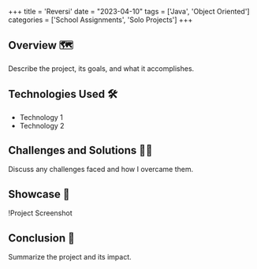 +++
title = 'Reversi'
date = "2023-04-10"
tags = ['Java', 'Object Oriented']
categories = ['School Assignments', 'Solo Projects']
+++

## Overview 🗺️
Describe the project, its goals, and what it accomplishes.

## Technologies Used 🛠️
- Technology 1
- Technology 2

## Challenges and Solutions 🧗🏻
Discuss any challenges faced and how I overcame them.

## Showcase 📸
!Project Screenshot

## Conclusion 🏁
Summarize the project and its impact.
